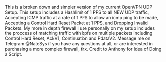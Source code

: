 This is a broken down and simpler version of my current OpenVPN UDP Setup.  This setup includes a Hashlimit of 1 PPS to all NEW UDP traffic, Accepting ICMP traffic at a rate of 1 PPS to allow an icmp ping to be made, Accepting a Control Hard Reset Packet at 1 PPS, and Dropping Invalid Packets.  My more in depth firewall I use personally on my setup includes the proccess of matching traffic with bpfs on multiple packets including Control Hard Reset, AckV1, Continuation and PdataV2.  Message me on Telegram @NateSys if you have any questions at all, or are interested in purchasing a more complex firewall, thx.  Credit to Anthony for Idea of Doing a Script. 